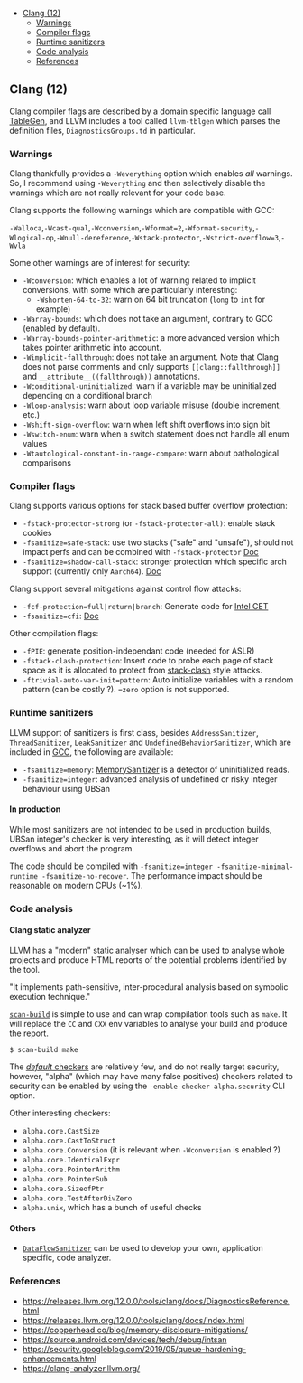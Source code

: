 - [Clang (12)](#clang-12)
  - [Warnings](#warnings)
  - [Compiler flags](#compiler-flags)
  - [Runtime sanitizers](#runtime-sanitizers)
  - [Code analysis](#code-analysis)
  - [References](#references)

## Clang (12)

Clang compiler flags are described by a domain specific language call
[TableGen](https://llvm.org/docs/TableGen/index.html), and LLVM includes a tool
called `llvm-tblgen` which parses the definition files, `DiagnosticsGroups.td` in particular.

### Warnings

Clang thankfully provides a `-Weverything` option which enables *all* warnings.
So, I recommend using `-Weverything` and then selectively disable the warnings
which are not really relevant for your code base.

Clang supports the following warnings which are compatible with GCC:

`-Walloca`,`-Wcast-qual`,`-Wconversion`,`-Wformat=2`,`-Wformat-security`,`-Wlogical-op`,`-Wnull-dereference`,`-Wstack-protector`,`-Wstrict-overflow=3`,`-Wvla`

Some other warnings are of interest for security:

* `-Wconversion`: which enables a lot of warning related to implicit conversions, with some which are particularly interesting:
    * `-Wshorten-64-to-32`: warn on 64 bit truncation (`long` to `int` for example)
* `-Warray-bounds`: which does not take an argument, contrary to GCC (enabled by default).
* `-Warray-bounds-pointer-arithmetic`: a more advanced version which takes pointer arithmetic into account.
* `-Wimplicit-fallthrough`: does not take an argument. Note that Clang does not parse comments and only supports `[[clang::fallthrough]]` and `__attribute__((fallthrough))` annotations.
* `-Wconditional-uninitialized`: warn if a variable may be uninitialized depending on a conditional branch
* `-Wloop-analysis`: warn about loop variable misuse (double increment, etc.)
* `-Wshift-sign-overflow`: warn when left shift overflows into sign bit
* `-Wswitch-enum`: warn when a switch statement does not handle all enum values
* `-Wtautological-constant-in-range-compare`: warn about pathological comparisons

### Compiler flags


Clang supports various options for stack based buffer overflow protection:
* `-fstack-protector-strong` (or `-fstack-protector-all)`: enable stack cookies
* `-fsanitize=safe-stack`: use two stacks ("safe" and "unsafe"), should not impact perfs and can be combined with `-fstack-protector` [Doc](https://clang.llvm.org/docs/SafeStack.html)
* `-fsanitize=shadow-call-stack`: stronger protection which specific arch support (currently only `Aarch64`). [Doc](https://clang.llvm.org/docs/ShadowCallStack.html)

Clang support several mitigations against control flow attacks:
* `-fcf-protection=full|return|branch`: Generate code for [Intel CET](https://i.blackhat.com/asia-19/Thu-March-28/bh-asia-Sun-How-to-Survive-the-Hardware-Assisted-Control-Flow-Integrity-Enforcement.pdf)
* `-fsanitize=cfi`: [Doc](https://releases.llvm.org/12.0.0/tools/clang/docs/ControlFlowIntegrity.html)

Other compilation flags:
* `-fPIE`: generate position-independant code (needed for ASLR)
* `-fstack-clash-protection`: Insert code to probe each page of stack space as it is allocated to protect from [stack-clash](https://www.qualys.com/2017/06/19/stack-clash/stack-clash.txt) style attacks.
* `-ftrivial-auto-var-init=pattern`: Auto initialize variables with a random pattern (can be costly ?). `=zero` option is not supported.

### Runtime sanitizers

LLVM support of sanitizers is first class, besides `AddressSanitizer`, `ThreadSanitizer`, `LeakSanitizer` and `UndefinedBehaviorSanitizer`, which are included in [GCC](./gcc_compilation.md#runtime-sanitizers), the following are available:

* `-fsanitize=memory`: [MemorySanitizer](https://releases.llvm.org/12.0.0/tools/clang/docs/MemorySanitizer.html) is a detector of uninitialized reads.
* `-fsanitize=integer`: advanced analysis of undefined or risky integer behaviour using UBSan

#### In production

While most sanitizers are not intended to be used in production builds, UBSan integer's checker is very interesting, as it will detect integer overflows and abort the program.

The code should be compiled with `-fsanitize=integer -fsanitize-minimal-runtime -fsanitize-no-recover`. The performance impact should be reasonable on modern CPUs (~1%).

### Code analysis


#### Clang static analyzer

LLVM has a "modern" static analyser which can be used to analyse whole projects
and produce HTML reports of the potential problems identified by the tool.

"It implements path-sensitive, inter-procedural analysis based on symbolic execution technique."

[`scan-build`](https://clang-analyzer.llvm.org/scan-build.html) is simple to use and can wrap compilation tools such as `make`. It
will replace the `CC` and `CXX` env variables to analyse your build and produce
the report.

```console
$ scan-build make
```

The [*default* checkers](https://releases.llvm.org/12.0.0/tools/clang/docs/analyzer/checkers.html)
are relatively few, and do not really target security, however, "alpha" (which may have many false positives) checkers related to security can be enabled by using the `-enable-checker alpha.security` CLI option.

Other interesting checkers:

* `alpha.core.CastSize`
* `alpha.core.CastToStruct`
* `alpha.core.Conversion` (it is relevant when `-Wconversion` is enabled ?)
* `alpha.core.IdenticalExpr`
* `alpha.core.PointerArithm`
* `alpha.core.PointerSub`
* `alpha.core.SizeofPtr`
* `alpha.core.TestAfterDivZero`
* `alpha.unix`, which has a bunch of useful checks

#### Others

* [`DataFlowSanitizer`](https://releases.llvm.org/12.0.0/tools/clang/docs/DataFlowSanitizerDesign.html) can be used to develop your own, application specific, code analyzer.

### References

* <https://releases.llvm.org/12.0.0/tools/clang/docs/DiagnosticsReference.html>
* <https://releases.llvm.org/12.0.0/tools/clang/docs/index.html>
* <https://copperhead.co/blog/memory-disclosure-mitigations/>
* <https://source.android.com/devices/tech/debug/intsan>
* <https://security.googleblog.com/2019/05/queue-hardening-enhancements.html>
* <https://clang-analyzer.llvm.org/>
